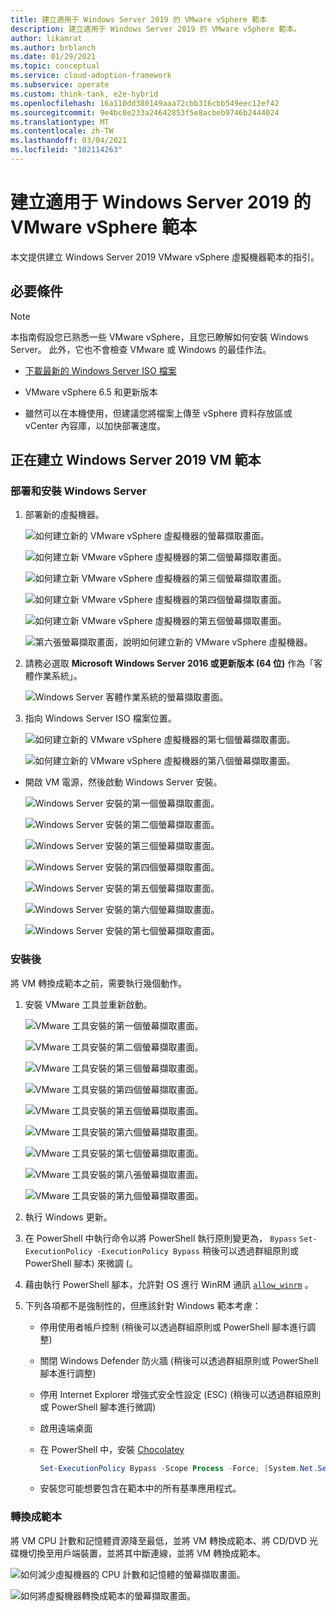 ```yaml
---
title: 建立適用于 Windows Server 2019 的 VMware vSphere 範本
description: 建立適用于 Windows Server 2019 的 VMware vSphere 範本。
author: likamrat
ms.author: brblanch
ms.date: 01/29/2021
ms.topic: conceptual
ms.service: cloud-adoption-framework
ms.subservice: operate
ms.custom: think-tank, e2e-hybrid
ms.openlocfilehash: 16a110dd380149aaa72cbb316cbb549eec12ef42
ms.sourcegitcommit: 9e4bc0e233a24642853f5e8acbeb9746b2444024
ms.translationtype: MT
ms.contentlocale: zh-TW
ms.lasthandoff: 03/04/2021
ms.locfileid: "102114263"
---
```

# <a name="create-a-vmware-vsphere-template-for-windows-server-2019"></a>建立適用于 Windows Server 2019 的 VMware vSphere 範本

本文提供建立 Windows Server 2019 VMware vSphere 虛擬機器範本的指引。

## <a name="prerequisites"></a>必要條件

> [!NOTE]
> 本指南假設您已熟悉一些 VMware vSphere，且您已瞭解如何安裝 Windows Server。 此外，它也不會檢查 VMware 或 Windows 的最佳作法。

- [下載最新的 Windows Server ISO 檔案](https://www.microsoft.com/windows-server/trial)

- VMware vSphere 6.5 和更新版本

- 雖然可以在本機使用，但建議您將檔案上傳至 vSphere 資料存放區或 vCenter 內容庫，以加快部署速度。

## <a name="creating-windows-server-2019-vm-template"></a>正在建立 Windows Server 2019 VM 範本

### <a name="deploying-and-installing-windows-server"></a>部署和安裝 Windows Server

1. 部署新的虛擬機器。

    ![如何建立新的 VMware vSphere 虛擬機器的螢幕擷取畫面。](./media/vmware-template/windows-template-new-vm-1.png)

    ![如何建立新 VMware vSphere 虛擬機器的第二個螢幕擷取畫面。](./media/vmware-template/windows-template-new-vm-2.png)

    ![如何建立新 VMware vSphere 虛擬機器的第三個螢幕擷取畫面。](./media/vmware-template/windows-template-new-vm-3.png)

    ![如何建立新 VMware vSphere 虛擬機器的第四個螢幕擷取畫面。](./media/vmware-template/windows-template-new-vm-4.png)

    ![如何建立新 VMware vSphere 虛擬機器的第五個螢幕擷取畫面。](./media/vmware-template/windows-template-new-vm-5.png)

    ![第六張螢幕擷取畫面，說明如何建立新的 VMware vSphere 虛擬機器。](./media/vmware-template/windows-template-new-vm-6.png)

2. 請務必選取 **Microsoft Windows Server 2016 或更新版本 (64 位)** 作為「客體作業系統」。

    ![Windows Server 客體作業系統的螢幕擷取畫面。](./media/vmware-template/windows-template-guest-os.png)

3. 指向 Windows Server ISO 檔案位置。

    ![如何建立新的 VMware vSphere 虛擬機器的第七個螢幕擷取畫面。](./media/vmware-template/windows-template-new-vm-7.png)

    ![如何建立新的 VMware vSphere 虛擬機器的第八個螢幕擷取畫面。](./media/vmware-template/windows-template-new-vm-8.png)

- 開啟 VM 電源，然後啟動 Windows Server 安裝。

    ![Windows Server 安裝的第一個螢幕擷取畫面。](./media/vmware-template/windows-template-installation-1.png)

    ![Windows Server 安裝的第二個螢幕擷取畫面。](./media/vmware-template/windows-template-installation-2.png)

    ![Windows Server 安裝的第三個螢幕擷取畫面。](./media/vmware-template/windows-template-installation-3.png)

    ![Windows Server 安裝的第四個螢幕擷取畫面。](./media/vmware-template/windows-template-installation-4.png)

    ![Windows Server 安裝的第五個螢幕擷取畫面。](./media/vmware-template/windows-template-installation-5.png)

    ![Windows Server 安裝的第六個螢幕擷取畫面。](./media/vmware-template/windows-template-installation-6.png)

    ![Windows Server 安裝的第七個螢幕擷取畫面。](./media/vmware-template/windows-template-installation-7.png)

### <a name="post-installation"></a>安裝後

將 VM 轉換成範本之前，需要執行幾個動作。

1. 安裝 VMware 工具並重新啟動。

    ![VMware 工具安裝的第一個螢幕擷取畫面。](./media/vmware-template/windows-template-tools-1.png)

    ![VMware 工具安裝的第二個螢幕擷取畫面。](./media/vmware-template/windows-template-tools-2.png)

    ![VMware 工具安裝的第三個螢幕擷取畫面。](./media/vmware-template/windows-template-tools-3.png)

    ![VMware 工具安裝的第四個螢幕擷取畫面。](./media/vmware-template/windows-template-tools-4.png)

    ![VMware 工具安裝的第五個螢幕擷取畫面。](./media/vmware-template/windows-template-tools-5.png)

    ![VMware 工具安裝的第六個螢幕擷取畫面。](./media/vmware-template/windows-template-tools-6.png)

    ![VMware 工具安裝的第七個螢幕擷取畫面。](./media/vmware-template/windows-template-tools-7.png)

    ![VMware 工具安裝的第八張螢幕擷取畫面。](./media/vmware-template/windows-template-tools-8.png)

    ![VMware 工具安裝的第九個螢幕擷取畫面。](./media/vmware-template/windows-template-tools-9.png)

2. 執行 Windows 更新。

3. 在 PowerShell 中執行命令以將 PowerShell 執行原則變更為， `Bypass` `Set-ExecutionPolicy -ExecutionPolicy Bypass` 稍後可以透過群組原則或 PowerShell 腳本) 來微調 (。

4. 藉由執行 PowerShell 腳本，允許對 OS 進行 WinRM 通訊 [`allow_winrm`](https://github.com/microsoft/azure_arc/blob/main/azure_arc_servers_jumpstart/vmware/winsrv/terraform/scripts/allow_winrm.ps1) 。

5. 下列各項都不是強制性的，但應該針對 Windows 範本考慮：

    - 停用使用者帳戶控制 (稍後可以透過群組原則或 PowerShell 腳本進行調整) 
    - 關閉 Windows Defender 防火牆 (稍後可以透過群組原則或 PowerShell 腳本進行調整) 
    - 停用 Internet Explorer 增強式安全性設定 (ESC)  (稍後可以透過群組原則或 PowerShell 腳本進行微調) 
    - 啟用遠端桌面
    - 在 PowerShell 中，安裝 [Chocolatey](https://chocolatey.org/install)

      ```powershell
      Set-ExecutionPolicy Bypass -Scope Process -Force; [System.Net.ServicePointManager]::SecurityProtocol = [System.Net.ServicePointManager]::SecurityProtocol -bor 3072; iex ((New-Object System.Net.WebClient).DownloadString('https://chocolatey.org/install.ps1'))
      ```

    - 安裝您可能想要包含在範本中的所有基準應用程式。

### <a name="convert-to-template"></a>轉換成範本

將 VM CPU 計數和記憶體資源降至最低，並將 VM 轉換成範本、將 CD/DVD 光碟機切換至用戶端裝置，並將其中斷連線，並將 VM 轉換成範本。

![如何減少虛擬機器的 CPU 計數和記憶體的螢幕擷取畫面。](./media/vmware-template/windows-template-reduce.png)

![如何將虛擬機器轉換成範本的螢幕擷取畫面。](./media/vmware-template/windows-template-convert.png)
